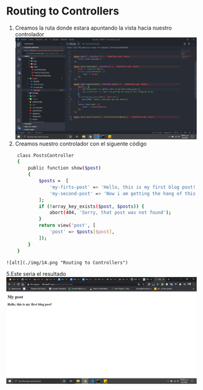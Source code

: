 # Routing to Controllers

1. Creamos la ruta donde estara apuntando la vista hacia nuestro controlador
   ![alt](./img/13.png "Routing to Controllers")
1. Creamos nuestro controlador con el siguente código

```bash
    class PostsController
    {
        public function show($post)
        {
            $posts =  [
                'my-firts-post' => 'Hello, this is my first blog post!',
                'my-second-post' => 'Now i am getting the hang of this blogging thing.'
            ];
            if (!array_key_exists($post, $posts)) {
                abort(404, 'Sorry, that post was not found');
            }
            return view('post', [
                'post' => $posts[$post],
            ]);
        }
    }

```

    ![alt](./img/14.png "Routing to Controllers")

5.Este seria el resultado
![alt](./img/15.png "Routing to Controllers")
